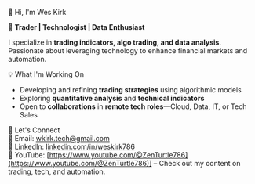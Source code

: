 👋 Hi, I'm Wes Kirk  

🚀 **Trader | Technologist | Data Enthusiast**  

I specialize in **trading indicators, algo trading, and data analysis**. Passionate about leveraging technology to enhance financial markets and automation.  

 💡 What I'm Working On  
- Developing and refining **trading strategies** using algorithmic models  
- Exploring **quantitative analysis** and **technical indicators**  
- Open to **collaborations** in **remote tech roles**—Cloud, Data, IT, or Tech Sales  

 🤝 Let's Connect  
📧 Email: [wkirk.tech@gmail.com](mailto:wkirk.tech@gmail.com)  
🔗 LinkedIn: [linkedin.com/in/weskirk786](https://linkedin.com/in/weskirk786)  
🐢 YouTube: [https://www.youtube.com/@ZenTurtle786](https://www.youtube.com/@ZenTurtle786)] – Check out my content on trading, tech, and automation.

<!---

--->
